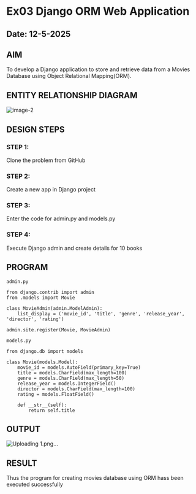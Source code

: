 # Ex03 Django ORM Web Application
## Date: 12-5-2025

## AIM
To develop a Django application to store and retrieve data from a Movies Database using Object Relational Mapping(ORM).

## ENTITY RELATIONSHIP DIAGRAM
![image-2](https://github.com/user-attachments/assets/e2e9e5ce-3767-445a-a5b1-622ee40576f1)


## DESIGN STEPS

### STEP 1:
Clone the problem from GitHub

### STEP 2:
Create a new app in Django project

### STEP 3:
Enter the code for admin.py and models.py

### STEP 4:
Execute Django admin and create details for 10 books

## PROGRAM
```
admin.py

from django.contrib import admin
from .models import Movie

class MovieAdmin(admin.ModelAdmin):
    list_display = ('movie_id', 'title', 'genre', 'release_year', 'director', 'rating')

admin.site.register(Movie, MovieAdmin)

models.py

from django.db import models

class Movie(models.Model):
    movie_id = models.AutoField(primary_key=True)
    title = models.CharField(max_length=100)
    genre = models.CharField(max_length=50)
    release_year = models.IntegerField()
    director = models.CharField(max_length=100)
    rating = models.FloatField()

    def __str__(self):
        return self.title

```

## OUTPUT
![Uploading 1.png…]()


## RESULT
Thus the program for creating movies database using ORM hass been executed successfully
